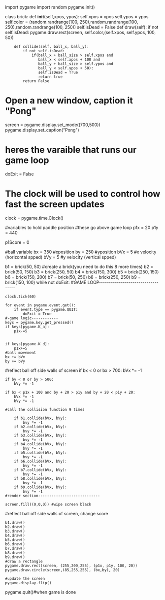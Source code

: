 import pygame
import random
pygame.init()


class brick:
        def __init__(self,xpos, ypos):
            self.xpos = xpos
            self.ypos = ypos
            self.color = (random.randrange(100, 250),random.randrange(100, 250),random.randrange(100, 250))
            self.isDead = False
        def draw(self):
            if not self.isDead:
                pygame.draw.rect(screen, self.color,(self.xpos, self.ypos, 100, 50))

        def collide(self, ball_x, ball_y):
            if not self.isDead:
                if(ball_x + ball_size > self.xpos and
                   ball_x < self.xpos + 100 and
                   ball_y + ball_size > self.ypos and
                   ball_y < self.ypos + 50):
                   self.isDead = True
                   return true
            return False
    
# Open a new window, caption it "Pong"
screen = pygame.display.set_mode((700,500))
pygame.display.set_caption("Pong")

# heres the varaible that runs our game loop
doExit = False

# The clock will be used to control how fast the screen updates
clock = pygame.time.Clock()

#variables to hold paddle position
        #these go above game loop
p1x = 20
p1y = 440



p1Score = 0

#ball variable
bx = 350 #xposition
by = 250 #yposition
bVx = 5 #x velocity (horizontal spped)
bVy = 5 #y velocity (vertical spped)


b1 = brick(50, 50) #create a brick(you need to do this 8 more times)
b2 = brick(50, 150)
b3 = brick(250, 50)
b4 = brick(150, 300)
b5 = brick(250, 150)
b6 = brick(150, 200)
b7 = brick(50, 250)
b8 = brick(250, 250)
b9 = brick(150, 100)
while not doExit: #GAME LOOP-----------------------------------
    
    
    clock.tick(60)
    
    for event in pygame.event.get():
        if event.type == pygame.QUIT:
            doExit = True
    #-game logic------------
    keys = pygame.key.get_pressed()
    if keys[pygame.K_a]:
        p1x-=5
      
        
    if keys[pygame.K_d]:
        p1x+=5
    #ball movement
    bx += bVx
    by += bVy

#reflect ball off side walls of screen
    if bx < 0 or bx > 700:
        bVx *= -1

    if by < 0 or by > 500:
        bVy *= -1
        
    if bx < p1x + 100 and by + 20 > p1y and by + 20 < p1y + 20:
        bVx *= -1
        bVy *= -1

    #call the collision function 9 times
        
        if b1.collide(bVx, bVy):
            bvy *= -1
        if b2.collide(bVx, bVy):
            bvy *= -1
        if b3.collide(bVx, bVy):
            bvy *= -1
        if b4.collide(bVx, bVy):
            bvy *= -1
        if b5.collide(bVx, bVy):
            bvy *= -1
        if b6.collide(bVx, bVy):
            bvy *= -1
        if b7.collide(bVx, bVy):
            bvy *= -1
        if b8.collide(bVx, bVy):
            bvy *= -1
        if b9.collide(bVx, bVy):
            bvy *= -1
    #render section----------------------------
    
    screen.fill((0,0,0)) #wipe screen black
#reflect ball off side walls of screen, change score
   
    b1.draw()
    b2.draw()
    b3.draw()
    b4.draw()
    b5.draw()
    b6.draw()
    b7.draw()
    b8.draw()
    b9.draw()
    #draw a rectangle
    pygame.draw.rect(screen, (255,200,255), (p1x, p1y, 100, 20))
    pygame.draw.circle(screen,(85,255,255), (bx,by), 20)
    
    #update the screen
    pygame.display.flip()

 




pygame.quit()#when game is done 
        
        
    




        
